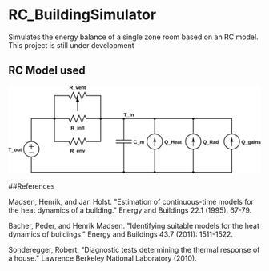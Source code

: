 # RC_BuildingSimulator

Simulates the energy balance of a single zone room based on an RC model. This project is still under development

## RC Model used
![RC Model](./Images/1c_rc_circuit.svg)








##References

Madsen, Henrik, and Jan Holst. "Estimation of continuous-time models for the heat dynamics of a building." Energy and Buildings 22.1 (1995): 67-79.

Bacher, Peder, and Henrik Madsen. "Identifying suitable models for the heat dynamics of buildings." Energy and Buildings 43.7 (2011): 1511-1522.

Sonderegger, Robert. "Diagnostic tests determining the thermal response of a house." Lawrence Berkeley National Laboratory (2010).
